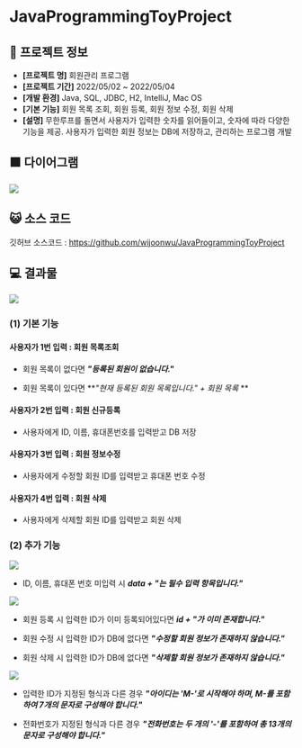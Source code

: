 # JavaProgrammingToyProject


## 📄 프로젝트 정보

- **[프로젝트 명]**  회원관리 프로그램
- **[프로젝트 기간]**  2022/05/02 ~ 2022/05/04
- **[개발 환경]**  Java, SQL, JDBC, H2, IntelliJ, Mac OS
- **[기본 기능]**  회원 목록 조회, 회원 등록, 회원 정보 수정, 회원 삭제
- **[설명]**  무한루프를 돌면서 사용자가 입력한 숫자를 읽어들이고, 숫자에 따라 다양한 기능을 제공. 사용자가 입력한 회원 정보는 DB에 저장하고, 관리하는 프로그램 개발


## 🟧 다이어그램
![](https://velog.velcdn.com/images/wijoonwu/post/a14f93b3-1748-48bd-aa5f-1fe7255549c3/image.png)

## 😺 소스 코드
깃허브 소스코드 : https://github.com/wijoonwu/JavaProgrammingToyProject

## 💻 결과물

![](https://velog.velcdn.com/images/wijoonwu/post/df05157a-6aa2-4266-ba06-c288c97260dd/image.gif)

### (1) 기본 기능

#### 사용자가 1번 입력 : 회원 목록조회
- 회원 목록이 없다면 **_"등록된 회원이 없습니다."_** 

- 회원 목록이 있다면 **_"현재 등록된 회원 목록입니다." + 회원 목록_ **

#### 사용자가 2번 입력 : 회원 신규등록
- 사용자에게 ID, 이름, 휴대폰번호를 입력받고 DB 저장

#### 사용자가 3번 입력 : 회원 정보수정
- 사용자에게 수정할 회원 ID를 입력받고 휴대폰 번호 수정

#### 사용자가 4번 입력 : 회원 삭제
- 사용자에게 삭제할 회원 ID를 입력받고 회원 삭제

### (2) 추가 기능

![](https://velog.velcdn.com/images/wijoonwu/post/800927a1-647a-4aa2-8cac-d06efa2a52fb/image.gif)

- ID, 이름, 휴대폰 번호 미입력 시 _**data + "는 필수 입력 항목입니다."**_


![](https://velog.velcdn.com/images/wijoonwu/post/836bf5c7-f887-4023-a0e6-7ebaf942ed9b/image.gif)

- 회원 등록 시 입력한 ID가 이미 등록되어있다면 _**id + "가 이미 존재합니다."**_

- 회원 수정 시 입력한 ID가 DB에 없다면 **_"수정할 회원 정보가 존재하지 않습니다."_** 

- 회원 삭제 시 입력한 ID가 DB에 없다면 **_"삭제할 회원 정보가 존재하지 않습니다."_** 


![](https://velog.velcdn.com/images/wijoonwu/post/08f2d02b-4119-44fc-a25d-160e0c4a2761/image.gif)

- 입력한 ID가 지정된 형식과 다른 경우 _**"아이디는 'M-'로 시작해야 하며, M-를 포함하여 7개의 문자로 구성해야 합니다."**_ 

- 전화번호가 지정된 형식과 다른 경우 _**"전화번호는 두 개의 '-'를 포함하여 총 13개의 문자로 구성해야 합니다."**_ 



